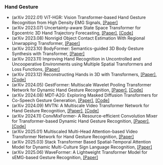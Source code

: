 ### Hand Gesture
- (arXiv 2022.01) ViT-HGR: Vision Transformer-based Hand Gesture Recognition from High Density  EMG Signals, [[Paper]](https://arxiv.org/pdf/2201.10060.pdf)
- (arXiv 2023.07) Uncertainty-aware State Space Transformer for Egocentric 3D Hand Trajectory Forecasting, [[Paper]](https://arxiv.org/pdf/2307.08243.pdf), [[Code]](https://github.com/Cogito2012/USST)
- (arXiv 2023.08) Nonrigid Object Contact Estimation With Regional Unwrapping Transformer, [[Paper]](https://arxiv.org/pdf/2308.14074.pdf)
- (arXiv 2023.10) BodyFormer: Semantics-guided 3D Body Gesture Synthesis with Transformer, [[Paper]](https://arxiv.org/pdf/2310.06851.pdf)
- (arXiv 2023.11) Improving Hand Recognition in Uncontrolled and Uncooperative Environments using Multiple Spatial Transformers and Loss Functions, [[Paper]](https://arxiv.org/pdf/2311.05383.pdf)
- (arXiv 2023.12) Reconstructing Hands in 3D with Transformers, [[Paper]](https://arxiv.org/pdf/2312.05251.pdf), [[Code]](https://geopavlakos.github.io/hamer/)
- (arXiv 2024.05) GestFormer: Multiscale Wavelet Pooling Transformer Network for Dynamic Hand Gesture Recognition, [[Paper]](https://arxiv.org/pdf/2405.11180.pdf), [[Code]](https://github.com/mallikagarg/GestFormer)
- (arXiv 2024.08) MDT-A2G: Exploring Masked Diffusion Transformers for Co-Speech Gesture Generation, [[Paper]](https://arxiv.org/pdf/2408.03312.pdf), [[Code]](https://xiaofenmao.github.io/web-project/MDT-A2G/)
- (arXiv 2024.09) MVTN: A Multiscale Video Transformer Network for Hand Gesture Recognition, [[Paper]](https://arxiv.org/pdf/2409.03890.pdf), [[Code]](https://github.com/mallikagarg/MVTN)
- (arXiv 2024.11) ConvMixFormer- A Resource-efficient Convolution Mixer for Transformer-based Dynamic Hand Gesture Recognition, [[Paper]](https://arxiv.org/pdf/2411.07118.pdf), [[Code]](https://github.com/mallikagarg/ConvMixFormer)
- (arXiv 2025.01) Multiscaled Multi-Head Attention-based Video Transformer Network for Hand Gesture Recognition, [[Paper]](https://arxiv.org/pdf/2501.00935.pdf)
- (arXiv 2025.03) Stack Transformer Based Spatial-Temporal Attention Model for Dynamic Multi-Culture Sign Language Recognition, [[Paper]](https://arxiv.org/pdf/2503.16855.pdf)
- (arXiv 2025.06) WaveFormer: A Lightweight Transformer Model for sEMG-based Gesture Recognition, [[Paper]](https://arxiv.org/pdf/2506.11168.pdf)
